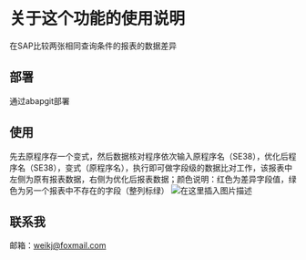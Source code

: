 # 关于这个功能的使用说明
在SAP比较两张相同查询条件的报表的数据差异

## 部署
通过abapgit部署

## 使用
先去原程序存一个变式，然后数据核对程序依次输入原程序名（SE38），优化后程序名（SE38），变式（原程序名），执行即可做字段级的数据比对工作，该报表中左侧为原有报表数据，右侧为优化后报表数据；颜色说明：红色为差异字段值，绿色为另一个报表中不存在的字段（整列标绿）
![在这里插入图片描述](https://img-blog.csdnimg.cn/direct/d46a13e1dfb743959bc00b77f2e1a132.png)

## 联系我
邮箱：[weikj@foxmail.com](mailto:weikj@foxmail.com "kkw")

